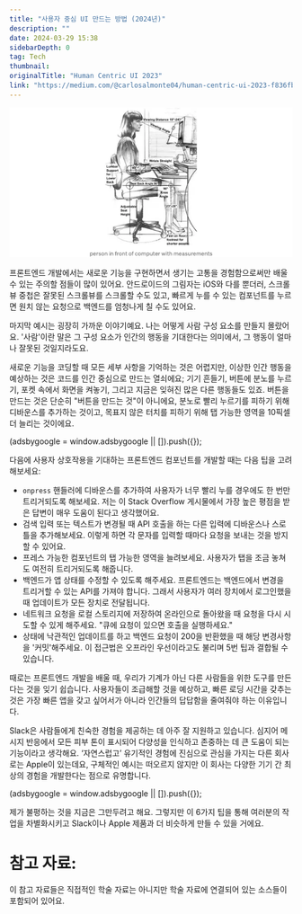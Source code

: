 ```yaml
---
title: "사용자 중심 UI 만드는 방법 (2024년)"
description: ""
date: 2024-03-29 15:38
sidebarDepth: 0
tag: Tech
thumbnail:
originalTitle: "Human Centric UI 2023"
link: "https://medium.com/@carlosalmonte04/human-centric-ui-2023-f836fbc838d7"
---
```


![HumanCentricUI2023_0](./img/HumanCentricUI2023_0.png)

프론트엔드 개발에서는 새로운 기능을 구현하면서 생기는 고통을 경험함으로써만 배울 수 있는 주의할 점들이 많이 있어요. 안드로이드의 그림자는 iOS와 다를 뿐더러, 스크롤뷰 중첩은 잘못된 스크롤뷰를 스크롤할 수도 있고, 빠르게 누를 수 있는 컴포넌트를 누르면 원치 않는 요청으로 백엔드를 엄청나게 칠 수도 있어요.

마지막 예시는 굉장히 가까운 이야기예요. 나는 어떻게 사람 구성 요소를 만들지 몰랐어요. '사람'이란 말은 그 구성 요소가 인간의 행동을 기대한다는 의미에서, 그 행동이 얼마나 잘못된 것일지라도요.

새로운 기능을 코딩할 때 모든 세부 사항을 기억하는 것은 어렵지만, 이상한 인간 행동을 예상하는 것은 코드를 인간 중심으로 만드는 열쇠에요; 기기 흔들기, 버튼에 분노를 누르기, 포켓 속에서 화면을 켜놓기, 그리고 지금은 잊혀진 많은 다른 행동들도 있죠. 버튼을 만드는 것은 단순히 "버튼을 만드는 것"이 아니에요, 분노로 빨리 누르기를 피하기 위해 디바운스를 추가하는 것이고, 목표지 않은 터치를 피하기 위해 탭 가능한 영역을 10픽셀 더 늘리는 것이에요.

<!-- ui-log 수평형 -->

<ins class="adsbygoogle"
  style="display:block"
  data-ad-client="ca-pub-4877378276818686"
  data-ad-slot="9743150776"
  data-ad-format="auto"
  data-full-width-responsive="true"></ins>
<component is="script">
(adsbygoogle = window.adsbygoogle || []).push({});
</component>

다음에 사용자 상호작용을 기대하는 프론트엔드 컴포넌트를 개발할 때는 다음 팁을 고려해보세요:

- `onpress` 핸들러에 디바운스를 추가하여 사용자가 너무 빨리 누를 경우에도 한 번만 트리거되도록 해보세요. 저는 이 Stack Overflow 게시물에서 가장 높은 평점을 받은 답변이 매우 도움이 된다고 생각했어요.
- 검색 입력 또는 텍스트가 변경될 때 API 호출을 하는 다른 입력에 디바운스나 스로틀을 추가해보세요. 이렇게 하면 각 문자를 입력할 때마다 요청을 보내는 것을 방지할 수 있어요.
- 프레스 가능한 컴포넌트의 탭 가능한 영역을 늘려보세요. 사용자가 탭을 조금 놓쳐도 여전히 트리거되도록 해줍니다.
- 백엔드가 앱 상태를 수정할 수 있도록 해주세요. 프론트엔드는 백엔드에서 변경을 트리거할 수 있는 API를 가져야 합니다. 그래서 사용자가 여러 장치에서 로그인했을 때 업데이트가 모든 장치로 전달됩니다.
- 네트워크 요청을 로컬 스토리지에 저장하여 온라인으로 돌아왔을 때 요청을 다시 시도할 수 있게 해주세요. "큐에 요청이 있으면 호출을 실행하세요."
- 상태에 낙관적인 업데이트를 하고 백엔드 요청이 200을 반환했을 때 해당 변경사항을 '커밋'해주세요. 이 접근법은 오프라인 우선이라고도 불리며 5번 팁과 결합될 수 있습니다.

때로는 프론트엔드 개발을 배울 때, 우리가 기계가 아닌 다른 사람들을 위한 도구를 만든다는 것을 잊기 쉽습니다. 사용자들이 조급해할 것을 예상하고, 빠른 로딩 시간을 갖추는 것은 가장 빠른 앱을 갖고 싶어서가 아니라 인간들의 답답함을 줄여줘야 하는 이유입니다.

Slack은 사람들에게 친숙한 경험을 제공하는 데 아주 잘 지원하고 있습니다. 심지어 메시지 반응에서 모든 피부 톤이 표시되어 다양성을 인식하고 존중하는 데 큰 도움이 되는 기능이라고 생각해요. ‘자연스럽고’ 유기적인 경험에 진심으로 관심을 가지는 다른 회사로는 Apple이 있는데요, 구체적인 예시는 떠오르지 않지만 이 회사는 다양한 기기 간 최상의 경험을 개발한다는 점으로 유명합니다.

<!-- ui-log 수평형 -->

<ins class="adsbygoogle"
  style="display:block"
  data-ad-client="ca-pub-4877378276818686"
  data-ad-slot="9743150776"
  data-ad-format="auto"
  data-full-width-responsive="true"></ins>
<component is="script">
(adsbygoogle = window.adsbygoogle || []).push({});
</component>

제가 불평하는 것을 지금은 그만두려고 해요. 그렇지만 이 6가지 팁을 통해 여러분의 작업을 차별화시키고 Slack이나 Apple 제품과 더 비슷하게 만들 수 있을 거에요.

# 참고 자료:

이 참고 자료들은 직접적인 학술 자료는 아니지만 학술 자료에 연결되어 있는 소스들이 포함되어 있어요.
